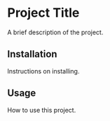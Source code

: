 # Project Title

A brief description of the project.

## Installation

Instructions on installing.

## Usage

How to use this project.